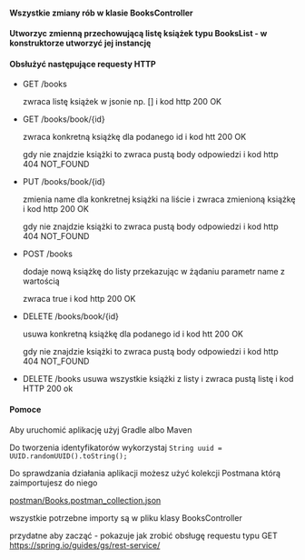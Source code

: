 #### Wszystkie zmiany rób w klasie BooksController
#### Utworzyc zmienną przechowującą listę książek typu BooksList - w konstruktorze utworzyć jej instancję
#### Obsłużyć następujące requesty HTTP

- GET /books

    zwraca listę książek w jsonie np. [] i kod http 200 OK

- GET /books/book/{id}

    zwraca konkretną książkę dla podanego id i kod htt 200 OK

    gdy nie znajdzie książki to zwraca pustą body odpowiedzi i kod http 404 NOT_FOUND

- PUT /books/book/{id}

    zmienia name dla konkretnej książki na liście i zwraca zmienioną książkę i kod http 200 OK

    gdy nie znajdzie książki to zwraca pustą body odpowiedzi i kod http 404 NOT_FOUND

- POST /books

    dodaje nową książkę do listy przekazując w żądaniu parametr name z wartością

    zwraca true i kod http 200 OK

- DELETE /books/book/{id}

    usuwa konkretną książkę dla podanego id i kod htt 200 OK

    gdy nie znajdzie książki to zwraca pustą body odpowiedzi i kod http 404 NOT_FOUND

- DELETE /books
    usuwa wszystkie książki z listy i zwraca pustą listę i kod HTTP 200 ok

#### Pomoce

Aby uruchomić aplikację użyj Gradle albo Maven

Do tworzenia identyfikatorów wykorzystaj
```String uuid = UUID.randomUUID().toString();```

Do sprawdzania działania aplikacji możesz użyć kolekcji Postmana którą zaimportujesz do niego

[postman/Books.postman_collection.json](./postman/Books.postman_collection.json)

wszystkie potrzebne importy są w pliku klasy BooksController

przydatne aby zacząć - pokazuje jak zrobić obsługę requestu typu GET
https://spring.io/guides/gs/rest-service/